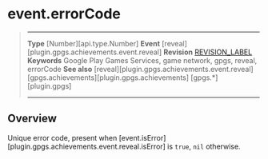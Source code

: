 # event.errorCode

> --------------------- ------------------------------------------------------------------------------------------
> __Type__              [Number][api.type.Number]
> __Event__             [reveal][plugin.gpgs.achievements.event.reveal]
> __Revision__          [REVISION_LABEL](REVISION_URL)
> __Keywords__          Google Play Games Services, game network, gpgs, reveal, errorCode
> __See also__          [reveal][plugin.gpgs.achievements.event.reveal]
>						[gpgs.achievements][plugin.gpgs.achievements]
>                       [gpgs.*][plugin.gpgs]
> --------------------- ------------------------------------------------------------------------------------------

## Overview

Unique error code, present when [event.isError][plugin.gpgs.achievements.event.reveal.isError] is `true`, `nil` otherwise.